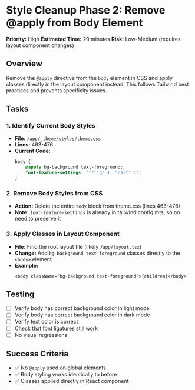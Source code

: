 # Style Cleanup Phase 2: Remove @apply from Body Element

**Priority:** High
**Estimated Time:** 20 minutes
**Risk:** Low-Medium (requires layout component changes)

## Overview

Remove the `@apply` directive from the `body` element in CSS and apply classes directly in the layout component instead. This follows Tailwind best practices and prevents specificity issues.

## Tasks

### 1. Identify Current Body Styles

-   **File:** `/app/_theme/styles/theme.css`
-   **Lines:** 463-476
-   **Current Code:**
    ```css
    body {
        @apply bg-background text-foreground;
        font-feature-settings: '"rlig" 1, "calt" 1';
    }
    ```

### 2. Remove Body Styles from CSS

-   **Action:** Delete the entire `body` block from theme.css (lines 463-476)
-   **Note:** `font-feature-settings` is already in tailwind.config.mts, so no need to preserve it

### 3. Apply Classes in Layout Component

-   **File:** Find the root layout file (likely `/app/layout.tsx`)
-   **Change:** Add `bg-background text-foreground` classes directly to the `<body>` element
-   **Example:**
    ```tsx
    <body className="bg-background text-foreground">{children}</body>
    ```

## Testing

-   [ ] Verify body has correct background color in light mode
-   [ ] Verify body has correct background color in dark mode
-   [ ] Verify text color is correct
-   [ ] Check that font ligatures still work
-   [ ] No visual regressions

## Success Criteria

-   ✅ No `@apply` used on global elements
-   ✅ Body styling works identically to before
-   ✅ Classes applied directly in React component
